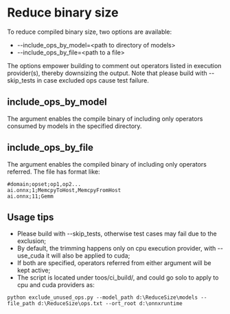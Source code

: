 # Reduce binary size
To reduce compiled binary size, two options are available:

- --include_ops_by_model=<path to directory of models\>
- --include_ops_by_file=<path to a file\>

The options empower building to comment out operators listed in execution provider(s), thereby downsizing the output.
Note that please build with --skip_tests in case excluded ops cause test failure.

## include_ops_by_model
The argument enables the compile binary of including only operators consumed by models in the specified directory.

## include_ops_by_file
The argument enables the compiled binary of including only operators referred. The file has format like:
```
#domain;opset;op1,op2...
ai.onnx;1;MemcpyToHost,MemcpyFromHost
ai.onnx;11;Gemm
```

## Usage tips
- Please build with --skip_tests, otherwise test cases may fail due to the exclusion;
- By default, the trimming happens only on cpu execution provider, with --use_cuda it will also be applied to cuda;
- If both are specified, operators referred from either argument will be kept active;
- The script is located under toos/ci_build/, and could go solo to apply to cpu and cuda providers as:
```
python exclude_unused_ops.py --model_path d:\ReduceSize\models --file_path d:\ReduceSize\ops.txt --ort_root d:\onnxruntime
```